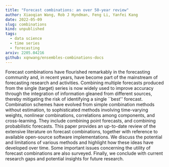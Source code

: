 ```yaml
---
title: "Forecast combinations: an over 50-year review"
author: Xiaoqian Wang, Rob J Hyndman, Feng Li, Yanfei Kang
date: 2022-05-09
slug: combinations
kind: unpublished
tags:
  - data science
  - time series
  - forecasting
arxiv: 2205.04216
github: xqnwang/ensembles-combinations-docs
---
```


Forecast combinations have flourished remarkably in the forecasting community and, in recent years, have become part of the mainstream of forecasting research and activities. Combining multiple forecasts produced from the single (target) series is now widely used to improve accuracy through the integration of information gleaned from different sources, thereby mitigating the risk of identifying a single ``best'' forecast. Combination schemes have evolved from simple combination methods without estimation, to sophisticated methods involving time-varying weights, nonlinear combinations, correlations among components, and cross-learning. They include combining point forecasts, and combining probabilistic forecasts. This paper provides an up-to-date review of the extensive literature on forecast combinations, together with reference to available open-source software implementations. We discuss the potential and limitations of various methods and highlight how these ideas have developed over time. Some important issues concerning the utility of forecast combinations are also surveyed. Finally, we conclude with current research gaps and potential insights for future research.
